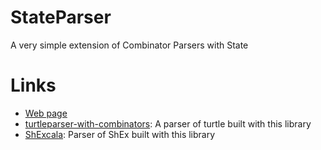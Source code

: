StateParser
===========

A very simple extension of Combinator Parsers with State

# Links

* [Web page](http://labra.github.io/StateParser)
* [turtleparser-with-combinators](https://github.com/labra/turtleparser-with-combinators): A parser of turtle built with this library
* [ShExcala](https://github.com/labra/ShExcala): Parser of ShEx built with this library
